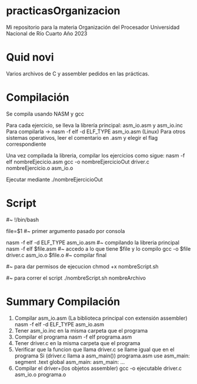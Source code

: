 # practicasOrganizacion
Mi repositorio para la materia Organización del Procesador
Universidad Nacional de Río Cuarto
Año 2023

# Quid novi
Varios archivos de C y assembler pedidos en las prácticas.

# Compilación
Se compila usando NASM y gcc

Para cada ejercicio, se lleva la librería principal: asm_io.asm y asm_io.inc
Para compilarla -> nasm -f elf -d ELF_TYPE asm_io.asm (Linux)
Para otros sistemas operativos, leer el comentario en .asm y elegir el flag correspondiente

Una vez compilada la libreria, compilar los ejercicios como sigue:
nasm -f elf nombreEjecicio.asm
gcc -o nombreEjercicioOut driver.c nombreEjercicio.o asm_io.o

Ejecutar mediante
./nombreEjercicioOut

# Script

#~ !/bin/bash

file=$1 #~ primer argumento pasado por consola

nasm -f elf -d ELF_TYPE asm_io.asm #~ compilando la libreria principal
nasm -f elf $file.asm #~ accedo a lo que tiene $file y lo compilo
gcc -o $file driver.c asm_io.o $file.o #~ compilar final

#~ para dar permisos de ejecucion chmod +x nombreScript.sh

#~ para correr el script ./nombreScript.sh nombreArchivo

# Summary Compilación
1. Compilar asm_io.asm  (La biblioteca principal con extensión assembler)
    nasm -f elf -d ELF_TYPE asm_io.asm
2. Tener asm_io.inc en la misma carpeta que el programa
3. Compilar el programa
    nasm -f elf programa.asm
4. Tener driver.c en la misma carpeta que el programa
5. Verificar que la funcion que llama driver.c se llame igual que en el programa
    Si (driver.c llama a asm_main())
        programa.asm use asm_main:
            segment .text
            global asm_main:
            asm_main:
                ...
6. Compilar el driver+(los objetos assembler)
    gcc -o ejecutable driver.c asm_io.o programa.o
